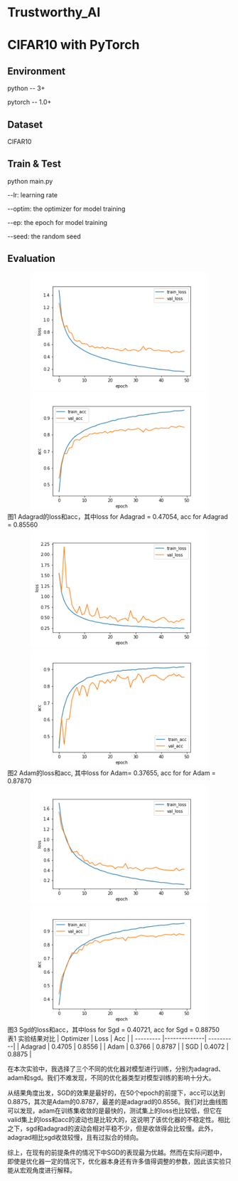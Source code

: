 # Trustworthy_AI
# CIFAR10 with PyTorch

## Environment

python  --  3+

pytorch --  1.0+

## Dataset

CIFAR10

## Train & Test

python main.py 

--lr: learning rate

--optim: the optimizer for model training

--ep:  the epoch for model training

--seed: the random seed

## Evaluation

<center class="half">    
  <img style="border-radius: 0.3125em;"     src="figure\ada_loss.png" width="400">    
  <img style="border-radius: 0.3125em;"     src="figure\ada_acc.png" width="400">    
  <br>    
</center>
图1 Adagrad的loss和acc，其中loss for Adagrad = 0.47054, acc for Adagrad = 0.85560


<center class="half">    
  <img style="border-radius: 0.3125em;"     src="figure\adam_loss.png" width="400">    
  <img style="border-radius: 0.3125em;"     src="figure\adam_acc.png" width="400">    
</center>
图2 Adam的loss和acc, 其中loss for Adam= 0.37655, acc for for Adam = 0.87870


<center class="half">    
  <img style="border-radius: 0.3125em;"     src="figure\sgd_loss.png" width="400">    
  <img style="border-radius: 0.3125em;"     src="figure\sgd_acc.png" width="400">    
  <br>    
</center>
图3 Sgd的loss和acc，其中loss for Sgd = 0.40721, acc for Sgd = 0.88750

<center class="half"> </center>  
表1 实验结果对比
| Optimizer |     Loss     | Acc       |
| --------- |--------------| ----------|
| Adagrad   |     0.4705   |    0.8556 |
| Adam      |     0.3766   |    0.8787 |
| SGD       |     0.4072   |    0.8875 |

在本次实验中，我选择了三个不同的优化器对模型进行训练，分别为adagrad、adam和sgd。我们不难发现，不同的优化器类型对模型训练的影响十分大。

从结果角度出发，SGD的效果是最好的，在50个epoch的前提下，acc可以达到0.8875，其次是Adam的0.8787，最差的是adagrad的0.8556。我们对比曲线图可以发现，adam在训练集收敛的是最快的，测试集上的loss也比较低，但它在valid集上的loss和acc的波动也是比较大的，这说明了该优化器的不稳定性。相比之下，sgd和adagrad的波动会相对平稳不少，但是收敛得会比较慢。此外，adagrad相比sgd收敛较慢，且有过拟合的倾向。

综上，在现有的前提条件的情况下中SGD的表现最为优越。然而在实际问题中，即使是优化器一定的情况下，优化器本身还有许多值得调整的参数，因此该实验只能从宏观角度进行解释。


